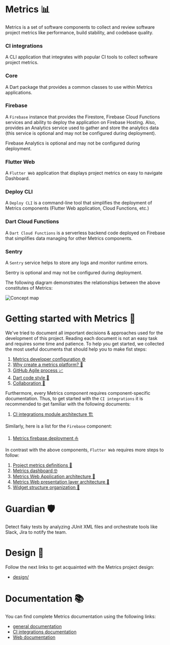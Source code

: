 # Metrics :bar_chart:

Metrics is a set of software components to collect and review software project metrics like performance, build stability, and codebase quality.

### CI integrations

A CLI application that integrates with popular CI tools to collect software project metrics.

### Core

A Dart package that provides a common classes to use within Metrics applications.

### Firebase

A `Firebase` instance that provides the Firestore, Firebase Cloud Functions services and ability to deploy the application on Firebase Hosting. Also, provides an Analytics service used to gather and store the analytics data (this service is optional and may not be configured during deployment).

Firebase Analytics is optional and may not be configured during deployment.

### Flutter Web

A `Flutter Web` application that displays project metrics on easy to navigate Dashboard.

### Deploy CLI

A `Deploy CLI` is a command-line tool that simplifies the deployment of Metrics components (Flutter Web application, Cloud Functions, etc.) 

### Dart Cloud Functions 

A `Dart Cloud Functions` is a serverless backend code deployed on Firebase that simplifies data managing for other Metrics components.

### Sentry

A `Sentry` service helps to store any logs and monitor runtime errors.

Sentry is optional and may not be configured during deployment.

The following diagram demonstrates the relationships between the above constitutes of Metrics:

![Concept map](http://www.plantuml.com/plantuml/proxy?cache=no&fmt=svg&src=https://raw.githubusercontent.com/platform-platform/monorepo/update_concept_map/concept_map.puml)

# Getting started with Metrics :beginner:

We've tried to document all important decisions & approaches used for the development of this project. Reading each document is not an easy task and requires some time and patience. To help you get started, we collected the most useful documents that should help you to make fist steps:

1. [Metrics developer configuration :gear:](docs/15_developer_configuration.md)
2. [Why create a metrics platform? :thinking:](docs/01_design_doc.md)
3. [GitHub Agile process :chart_with_upwards_trend:](docs/02_process.md)
4. [Dart code style :nail_care:](docs/10_dart_code_style.md)
5. [Collaboration :raised_hands:](docs/11_collaboration.md)

Furthermore, every Metrics component requires component-specific documentation. Thus, to get started with the `CI integrations` it is recommended to get familiar with the following documents: 
1. [CI integrations module architecture :building_construction:](metrics/ci_integrations/docs/01_ci_integration_module_architecture.md)

Similarly, here is a list for the `Firebase` component:
1. [Metrics firebase deployment :boat:](docs/09_firebase_deployment.md)

In contrast with the above components, `Flutter Web` requires more steps to follow: 
1. [Project metrics definitions :book:](docs/05_project_metrics.md)
2. [Metrics dashboard :nerd_face:](docs/06_metrics_dashboard.md)
3. [Metrics Web Application architecture :walking:](metrics/web/docs/01_metrics_web_application_architecture.md)
4. [Metrics Web presentation layer architecture :running:](metrics/web/docs/02_presentation_layer_architecture.md)
5. [Widget structure organization :bicyclist:](metrics/web/docs/03_widget_structure_organization.md)

# Guardian :shield:

Detect flaky tests by analyzing JUnit XML files and orchestrate tools like Slack, Jira to notify the team.

# Design :art:

Follow the next links to get acquainted with the Metrics project design: 
- [design/](design/)

# Documentation :books:

You can find complete Metrics documentation using the following links:
- [general documentation](docs/)
- [CI integrations documentation](metrics/ci_integrations/docs/)
- [Web documentation](metrics/web/docs/)
